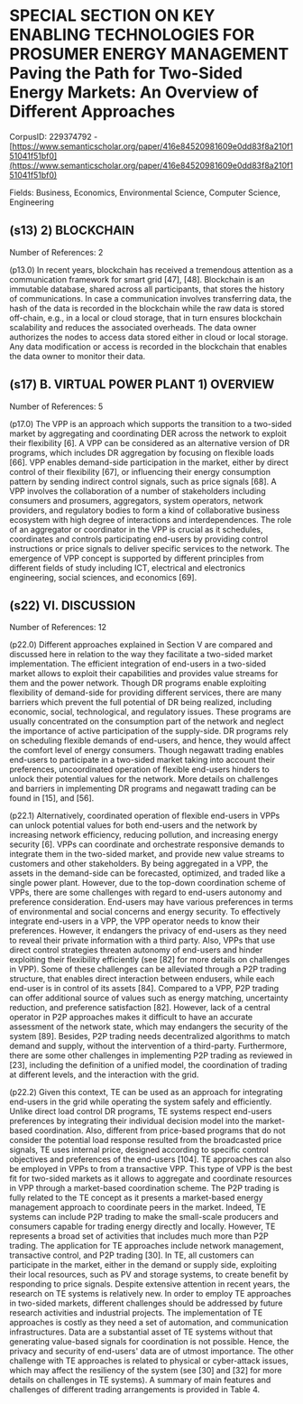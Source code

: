 # SPECIAL SECTION ON KEY ENABLING TECHNOLOGIES FOR PROSUMER ENERGY MANAGEMENT Paving the Path for Two-Sided Energy Markets: An Overview of Different Approaches

CorpusID: 229374792 - [https://www.semanticscholar.org/paper/416e84520981609e0dd83f8a210f151041f51bf0](https://www.semanticscholar.org/paper/416e84520981609e0dd83f8a210f151041f51bf0)

Fields: Business, Economics, Environmental Science, Computer Science, Engineering

## (s13) 2) BLOCKCHAIN
Number of References: 2

(p13.0) In recent years, blockchain has received a tremendous attention as a communication framework for smart grid [47], [48]. Blockchain is an immutable database, shared across all participants, that stores the history of communications. In case a communication involves transferring data, the hash of the data is recorded in the blockchain while the raw data is stored off-chain, e.g., in a local or cloud storage, that in turn ensures blockchain scalability and reduces the associated overheads. The data owner authorizes the nodes to access data stored either in cloud or local storage. Any data modification or access is recorded in the blockchain that enables the data owner to monitor their data.
## (s17) B. VIRTUAL POWER PLANT 1) OVERVIEW
Number of References: 5

(p17.0) The VPP is an approach which supports the transition to a two-sided market by aggregating and coordinating DER across the network to exploit their flexibility [6]. A VPP can be considered as an alternative version of DR programs, which includes DR aggregation by focusing on flexible loads [66]. VPP enables demand-side participation in the market, either by direct control of their flexibility [67], or influencing their energy consumption pattern by sending indirect control signals, such as price signals [68]. A VPP involves the collaboration of a number of stakeholders including consumers and prosumers, aggregators, system operators, network providers, and regulatory bodies to form a kind of collaborative business ecosystem with high degree of interactions and interdependences. The role of an aggregator or coordinator in the VPP is crucial as it schedules, coordinates and controls participating end-users by providing control instructions or price signals to deliver specific services to the network. The emergence of VPP concept is supported by different principles from different fields of study including ICT, electrical and electronics engineering, social sciences, and economics [69].
## (s22) VI. DISCUSSION
Number of References: 12

(p22.0) Different approaches explained in Section V are compared and discussed here in relation to the way they facilitate a two-sided market implementation. The efficient integration of end-users in a two-sided market allows to exploit their capabilities and provides value streams for them and the power network. Though DR programs enable exploiting flexibility of demand-side for providing different services, there are many barriers which prevent the full potential of DR being realized, including economic, social, technological, and regulatory issues. These programs are usually concentrated on the consumption part of the network and neglect the importance of active participation of the supply-side. DR programs rely on scheduling flexible demands of end-users, and hence, they would affect the comfort level of energy consumers. Though negawatt trading enables end-users to participate in a two-sided market taking into account their preferences, uncoordinated operation of flexible end-users hinders to unlock their potential values for the network. More details on challenges and barriers in implementing DR programs and negawatt trading can be found in [15], and [56].

(p22.1) Alternatively, coordinated operation of flexible end-users in VPPs can unlock potential values for both end-users and the network by increasing network efficiency, reducing pollution, and increasing energy security [6]. VPPs can coordinate and orchestrate responsive demands to integrate them in the two-sided market, and provide new value streams to customers and other stakeholders. By being aggregated in a VPP, the assets in the demand-side can be forecasted, optimized, and traded like a single power plant. However, due to the top-down coordination scheme of VPPs, there are some challenges with regard to end-users autonomy and preference consideration. End-users may have various preferences in terms of environmental and social concerns and energy security. To effectively integrate end-users in a VPP, the VPP operator needs to know their preferences. However, it endangers the privacy of end-users as they need to reveal their private information with a third party. Also, VPPs that use direct control strategies threaten autonomy of end-users and hinder exploiting their flexibility efficiently (see [82] for more details on challenges in VPP). Some of these challenges can be alleviated through a P2P trading structure, that enables direct interaction between endusers, while each end-user is in control of its assets [84]. Compared to a VPP, P2P trading can offer additional source of values such as energy matching, uncertainty reduction, and preference satisfaction [82]. However, lack of a central operator in P2P approaches makes it difficult to have an accurate assessment of the network state, which may endangers the security of the system [89]. Besides, P2P trading needs decentralized algorithms to match demand and supply, without the intervention of a third-party. Furthermore, there are some other challenges in implementing P2P trading as reviewed in [23], including the definition of a unified model, the coordination of trading at different levels, and the interaction with the grid.

(p22.2) Given this context, TE can be used as an approach for integrating end-users in the grid while operating the system safely and efficiently. Unlike direct load control DR programs, TE systems respect end-users preferences by integrating their individual decision model into the market-based coordination. Also, different from price-based programs that do not consider the potential load response resulted from the broadcasted price signals, TE uses internal price, designed according to specific control objectives and preferences of the end-users [104]. TE approaches can also be employed in VPPs to from a transactive VPP. This type of VPP is the best fit for two-sided markets as it allows to aggregate and coordinate resources in VPP through a market-based coordination scheme. The P2P trading is fully related to the TE concept as it presents a market-based energy management approach to coordinate peers in the market. Indeed, TE systems can include P2P trading to make the small-scale producers and consumers capable for trading energy directly and locally. However, TE represents a broad set of activities that includes much more than P2P trading. The application for TE approaches include network management, transactive control, and P2P trading [30]. In TE, all customers can participate in the market, either in the demand or supply side, exploiting their local resources, such as PV and storage systems, to create benefit by responding to price signals. Despite extensive attention in recent years, the research on TE systems is relatively new. In order to employ TE approaches in two-sided markets, different challenges should be addressed by future research activities and industrial projects. The implementation of TE approaches is costly as they need a set of automation, and communication infrastructures. Data are a substantial asset of TE systems without that generating value-based signals for coordination is not possible. Hence, the privacy and security of end-users' data are of utmost importance. The other challenge with TE approaches is related to physical or cyber-attack issues, which may affect the resiliency of the system (see [30] and [32] for more details on challenges in TE systems). A summary of main features and challenges of different trading arrangements is provided in Table 4.
